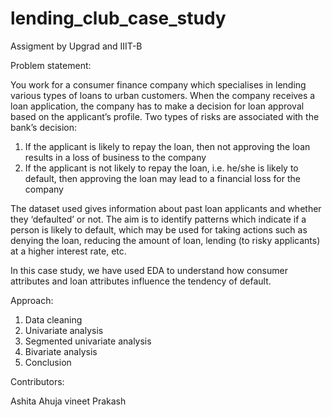# lending_club_case_study

Assigment by Upgrad and IIIT-B

Problem statement:

You work for a consumer finance company which specialises in lending various types of loans to urban customers. When the company receives a loan application, the company has to make a decision for loan approval based on the applicant’s profile. Two types of risks are associated with the bank’s decision:
  1. If the applicant is likely to repay the loan, then not approving the loan results in a loss of business to the company
  2. If the applicant is not likely to repay the loan, i.e. he/she is likely to default, then approving the loan may lead to a financial loss for the company

The dataset used gives information about past loan applicants and whether they ‘defaulted’ or not. The aim is to identify patterns which indicate if a person is likely to default, which may be used for taking actions such as denying the loan, reducing the amount of loan, lending (to risky applicants) at a higher interest rate, etc.

In this case study, we have used EDA to understand how consumer attributes and loan attributes influence the tendency of default.

Approach:

1. Data cleaning
2. Univariate analysis
3. Segmented univariate analysis
4. Bivariate analysis
5. Conclusion

Contributors:

Ashita Ahuja
vineet Prakash

